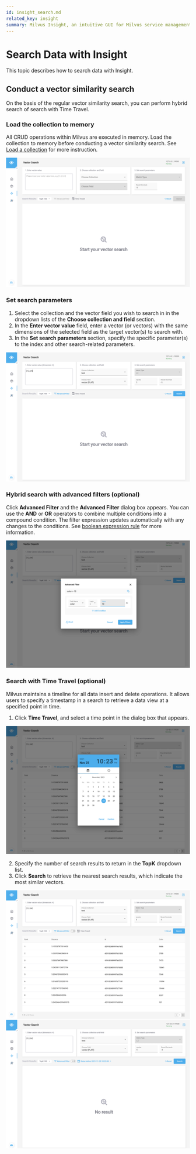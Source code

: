 ```yaml
---
id: insight_search.md
related_key: insight
summary: Milvus Insight, an intuitive GUI for Milvus service management.
---
```


# Search Data with Insight

This topic describes how to search data with Insight.

## Conduct a vector similarity search

On the basis of the regular vector similarity search, you can perform hybrid search of search with Time Travel.


### Load the collection to memory

All CRUD operations within Milvus are executed in memory. Load the collection to memory before conducting a vector similarity search. See [Load a collection](insight_collection.md#Load-a-collection) for more instruction.

![Search Data](../../../../assets/insight_search1.png)


### Set search parameters

1. Select the collection and the vector field you wish to search in in the dropdown lists of the **Choose collection and field** section. 
2. In the **Enter vector value** field, enter a vector (or vectors) with the same dimensions of the selected field as the target vector(s) to search with.
3. In the **Set search parameters** section, specify the specific parameter(s) to the index and other search-related parameters.


![Search Data](../../../../assets/insight_search2.png)

### Hybrid search with advanced filters (optional)

Click **Advanced Filter** and the **Advanced Filter** dialog box appears. You can use the **AND** or **OR** operators to combine multiple conditions into a compound condition. The filter expression updates automatically with any changes to the conditions. See [boolean expression rule](boolean.md) for more information.

![Search Data](../../../../assets/insight_search3.png)

### Search with Time Travel (optional)


Milvus maintains a timeline for all data insert and delete operations. It allows users to specify a timestamp in a search to retrieve a data view at a specified point in time.

1. Click **Time Travel**, and select a time point in the dialog box that appears.


![Search Data](../../../../assets/insight_search4.png)

2. Specify the number of search results to return in the **TopK** dropdown list.
3. Click **Search** to retrieve the nearest search results, which indicate the most similar vectors.

![Search Data](../../../../assets/insight_search5.png)
![Search Data](../../../../assets/insight_search6.png)

